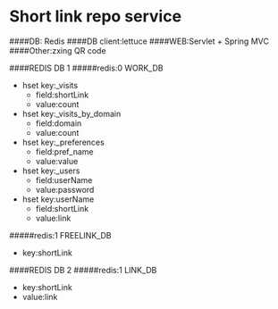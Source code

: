 Short link repo service
===============================

####DB: Redis
####DB client:lettuce
####WEB:Servlet + Spring MVC
####Other:zxing QR code


####REDIS DB 1
#####redis:0 WORK_DB
- hset key:_visits
    - field:shortLink
    - value:count
- hset key:_visits_by_domain 
    - field:domain
    - value:count
- hset key:_preferences
    - field:pref_name       
    - value:value
- hset key:_users
    - field:userName
    - value:password
- hset key:userName
    - field:shortLink
    - value:link

#####redis:1 FREELINK_DB 
- key:shortLink

####REDIS DB 2
#####redis:1 LINK_DB 
- key:shortLink
- value:link